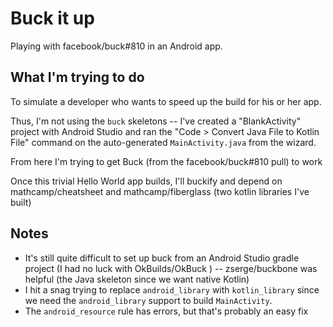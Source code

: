 # Buck it up

Playing with facebook/buck#810 in an Android app.

## What I'm trying to do

To simulate a developer who wants to speed up the build for his or her app. 

Thus, I'm not using the `buck` skeletons -- I've created a "BlankActivity" project with Android Studio and ran the "Code > Convert Java File to Kotlin File" command on the auto-generated `MainActivity.java` from the wizard.

From here I'm trying to get Buck (from the facebook/buck#810 pull) to work

Once this trivial Hello World app builds, I'll buckify and depend on mathcamp/cheatsheet and mathcamp/fiberglass (two kotlin libraries I've built)

## Notes

* It's still quite difficult to set up buck from an Android Studio gradle project (I had no luck with OkBuilds/OkBuck ) -- zserge/buckbone was helpful (the Java skeleton since we want native Kotlin)
* I hit a snag trying to replace `android_library` with `kotlin_library` since we need the `android_library` support to build `MainActivity`.
* The `android_resource` rule has errors, but that's probably an easy fix
